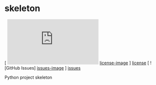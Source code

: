 # skeleton

[ ![License] [license-image] ] [license]
[ ![GitHub Issues] [issues-image] ] [issues]

Python project skeleton

[issues-image]: http://img.shields.io/github/issues/MartinHjelmare/skeleton.svg
[issues]: https://github.com/MartinHjelmare/skeleton/issues

[license-image]: http://img.shields.io/badge/license-GPLv3-blue.svg
[license]: https://www.gnu.org/copyleft/gpl.html
